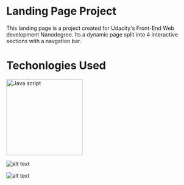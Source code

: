 # Landing Page Project

This landing page is a project created for Udacity's Front-End Web development Nanodegree. Its a dynamic page split into 4 interactive sections with a navgation bar.

# Techonlogies Used

<img src="https://upload.wikimedia.org/wikipedia/commons/thumb/9/99/Unofficial_JavaScript_logo_2.svg/1024px-Unofficial_JavaScript_logo_2.svg.png" alt="Java script" width="200" height="200" />

![alt text](https://upload.wikimedia.org/wikipedia/commons/thumb/6/61/HTML5_logo_and_wordmark.svg/512px-HTML5_logo_and_wordmark.svg.png "HTML")

![alt text](https://upload.wikimedia.org/wikipedia/commons/thumb/6/62/CSS3_logo.svg/800px-CSS3_logo.svg.png "CSS")
